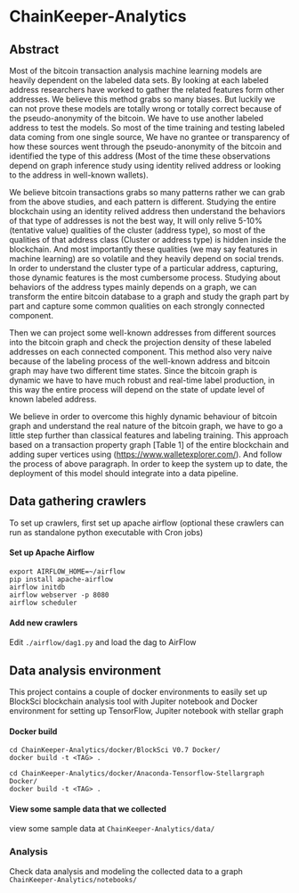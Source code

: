# ChainKeeper-Analytics
## Abstract <br>
Most of the bitcoin transaction analysis machine learning models are heavily dependent on the
labeled data sets. By looking at each labeled address researchers have worked to gather the
related features form other addresses. We believe this method grabs so many biases. But luckily we can not prove these models are totally wrong or totally correct because of the pseudo-anonymity of the bitcoin. We have to use another labeled address to test the models. So most of the time training and testing labeled data coming from one single source, We have no grantee or transparency of how these sources went through the pseudo-anonymity of the bitcoin and identified the type of this address (Most of the time these observations depend on graph inference study using identity relived address or looking to the address in well-known wallets). 

We believe bitcoin transactions grabs so many patterns rather we can grab from the above studies, and each pattern is different. Studying the entire blockchain using an identity relived address then understand the behaviors of that type of addresses is not the best way, It will only relive 5-10% (tentative value) qualities of the cluster (address type), so most of the qualities of that address class (Cluster or address type) is hidden inside the blockchain. And most importantly these qualities (we may say features in machine learning) are so volatile and they heavily depend on social trends. In order to understand the cluster type of a particular address, capturing, those dynamic features is the most cumbersome process. Studying about behaviors of the address types mainly depends on a graph, we can transform the entire bitcoin database to a graph and study the graph part by part and capture some common qualities on each strongly connected component. 

Then we can project some well-known addresses from different sources into the bitcoin graph and check the projection density of these labeled addresses on each connected component. This method also very naive because of the labeling process of the well-known address and bitcoin graph may have two different time states. Since the bitcoin graph is dynamic we have to have much robust and real-time label production, in this way the entire process will depend on the state of update level of known labeled address.

We believe in order to overcome this highly dynamic behaviour of bitcoin graph and understand the real nature of the bitcoin graph, we have to go a little step further than classical features and labeling training. This approach based on a transaction property graph [Table 1] of the entire blockchain and adding super vertices using (https://www.walletexplorer.com/). And follow the process of above paragraph. In order to keep the system up to date, the deployment of this model should integrate into a data pipeline.<br>
## Data gathering crawlers <br>
To set up crawlers, first set up apache airflow (optional these crawlers can run as standalone python executable with Cron jobs) 
#### Set up Apache Airflow
```
export AIRFLOW_HOME=~/airflow
pip install apache-airflow
airflow initdb
airflow webserver -p 8080
airflow scheduler
```
#### Add new crawlers <br>
Edit ```./airflow/dag1.py``` and load the dag to AirFlow 
## Data analysis environment <br>
This project contains a couple of docker environments to easily set up BlockSci blockchain analysis tool with Jupiter notebook and Docker environment for setting up TensorFlow, Jupiter notebook with stellar graph
#### Docker build <br>
```
cd ChainKeeper-Analytics/docker/BlockSci V0.7 Docker/
docker build -t <TAG> .

cd ChainKeeper-Analytics/docker/Anaconda-Tensorflow-Stellargraph Docker/
docker build -t <TAG> .
```
#### View some sample data that we collected <br>
view some sample data at ``` ChainKeeper-Analytics/data/ ```
### Analysis
Check data analysis and modeling the collected data to a graph ``` ChainKeeper-Analytics/notebooks/ ```
